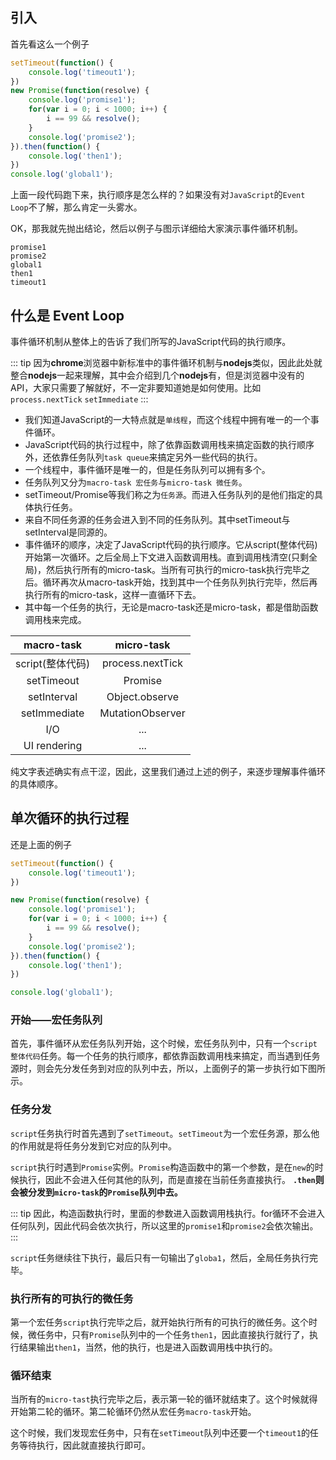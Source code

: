 ## 引入
首先看这么一个例子
```js
setTimeout(function() {
    console.log('timeout1');
})
new Promise(function(resolve) {
    console.log('promise1');
    for(var i = 0; i < 1000; i++) {
        i == 99 && resolve();
    }
    console.log('promise2');
}).then(function() {
    console.log('then1');
})
console.log('global1');
```
上面一段代码跑下来，执行顺序是怎么样的？如果没有对`JavaScript`的`Event Loop`不了解，那么肯定一头雾水。

OK，那我就先抛出结论，然后以例子与图示详细给大家演示事件循环机制。
```
promise1
promise2
global1
then1
timeout1
```

## 什么是 Event Loop
事件循环机制从整体上的告诉了我们所写的JavaScript代码的执行顺序。

::: tip
因为**chrome**浏览器中新标准中的事件循环机制与**nodejs**类似，因此此处就整合**nodejs**一起来理解，其中会介绍到几个**nodejs**有，但是浏览器中没有的API，大家只需要了解就好，不一定非要知道她是如何使用。比如`process.nextTick` `setImmediate`
:::

- 我们知道JavaScript的一大特点就是`单线程`，而这个线程中拥有唯一的一个事件循环。
- JavaScript代码的执行过程中，除了依靠函数调用栈来搞定函数的执行顺序外，还依靠任务队列`task queue`来搞定另外一些代码的执行。
- 一个线程中，事件循环是唯一的，但是任务队列可以拥有多个。
- 任务队列又分为`macro-task 宏任务`与`micro-task 微任务`。
- setTimeout/Promise等我们称之为`任务源`。而进入任务队列的是他们指定的具体执行任务。
- 来自不同任务源的任务会进入到不同的任务队列。其中setTimeout与setInterval是同源的。
- 事件循环的顺序，决定了JavaScript代码的执行顺序。它从script(整体代码)开始第一次循环。之后全局上下文进入函数调用栈。直到调用栈清空(只剩全局)，然后执行所有的micro-task。当所有可执行的micro-task执行完毕之后。循环再次从macro-task开始，找到其中一个任务队列执行完毕，然后再执行所有的micro-task，这样一直循环下去。
- 其中每一个任务的执行，无论是macro-task还是micro-task，都是借助函数调用栈来完成。

macro-task | micro-task
:-:|:-:
script(整体代码)|process.nextTick
setTimeout|Promise
setInterval|Object.observe
setImmediate|MutationObserver
I/O|...
UI rendering|...

纯文字表述确实有点干涩，因此，这里我们通过上述的例子，来逐步理解事件循环的具体顺序。

## 单次循环的执行过程

还是上面的例子
```js
setTimeout(function() {
    console.log('timeout1');
})

new Promise(function(resolve) {
    console.log('promise1');
    for(var i = 0; i < 1000; i++) {
        i == 99 && resolve();
    }
    console.log('promise2');
}).then(function() {
    console.log('then1');
})

console.log('global1');
```

### 开始——宏任务队列

首先，事件循环从宏任务队列开始，这个时候，宏任务队列中，只有一个`script 整体代码`任务。每一个任务的执行顺序，都依靠函数调用栈来搞定，而当遇到任务源时，则会先分发任务到对应的队列中去，所以，上面例子的第一步执行如下图所示。

### 任务分发

`script`任务执行时首先遇到了`setTimeout`。`setTimeout`为一个宏任务源，那么他的作用就是将任务分发到它对应的队列中。

`script`执行时遇到`Promise`实例。`Promise`构造函数中的第一个参数，是在`new`的时候执行，因此不会进入任何其他的队列，而是直接在当前任务直接执行。
**`.then`则会被分发到`micro-task`的`Promise`队列中去。**

::: tip
因此，构造函数执行时，里面的参数进入函数调用栈执行。for循环不会进入任何队列，因此代码会依次执行，所以这里的`promise1`和`promise2`会依次输出。
:::

`script`任务继续往下执行，最后只有一句输出了`globa1`，然后，全局任务执行完毕。

### 执行所有的可执行的微任务

第一个宏任务`script`执行完毕之后，就开始执行所有的可执行的微任务。这个时候，微任务中，只有`Promise`队列中的一个任务`then1`，因此直接执行就行了，执行结果输出`then1`，当然，他的执行，也是进入函数调用栈中执行的。

### 循环结束
当所有的`micro-tast`执行完毕之后，表示第一轮的循环就结束了。这个时候就得开始第二轮的循环。第二轮循环仍然从宏任务`macro-task`开始。

这个时候，我们发现宏任务中，只有在`setTimeout`队列中还要一个`timeout1`的任务等待执行，因此就直接执行即可。
